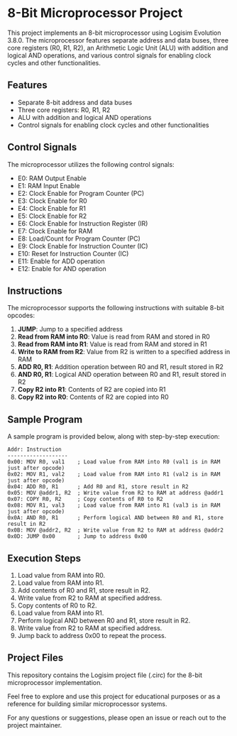 # 8-Bit Microprocessor Project

This project implements an 8-bit microprocessor using Logisim Evolution 3.8.0. The microprocessor features separate address and data buses, three core registers (R0, R1, R2), an Arithmetic Logic Unit (ALU) with addition and logical AND operations, and various control signals for enabling clock cycles and other functionalities.

## Features

- Separate 8-bit address and data buses
- Three core registers: R0, R1, R2
- ALU with addition and logical AND operations
- Control signals for enabling clock cycles and other functionalities

## Control Signals

The microprocessor utilizes the following control signals:

- E0: RAM Output Enable
- E1: RAM Input Enable
- E2: Clock Enable for Program Counter (PC)
- E3: Clock Enable for R0
- E4: Clock Enable for R1
- E5: Clock Enable for R2
- E6: Clock Enable for Instruction Register (IR)
- E7: Clock Enable for RAM
- E8: Load/Count for Program Counter (PC)
- E9: Clock Enable for Instruction Counter (IC)
- E10: Reset for Instruction Counter (IC)
- E11: Enable for ADD operation
- E12: Enable for AND operation

## Instructions

The microprocessor supports the following instructions with suitable 8-bit opcodes:

1. **JUMP**: Jump to a specified address
2. **Read from RAM into R0**: Value is read from RAM and stored in R0
3. **Read from RAM into R1**: Value is read from RAM and stored in R1
4. **Write to RAM from R2**: Value from R2 is written to a specified address in RAM
5. **ADD R0, R1**: Addition operation between R0 and R1, result stored in R2
6. **AND R0, R1**: Logical AND operation between R0 and R1, result stored in R2
7. **Copy R2 into R1**: Contents of R2 are copied into R1
8. **Copy R2 into R0**: Contents of R2 are copied into R0

## Sample Program

A sample program is provided below, along with step-by-step execution:

```
Addr: Instruction
-------------------
0x00: MOV R0, val1    ; Load value from RAM into R0 (val1 is in RAM just after opcode)
0x02: MOV R1, val2    ; Load value from RAM into R1 (val2 is in RAM just after opcode)
0x04: ADD R0, R1      ; Add R0 and R1, store result in R2
0x05: MOV @addr1, R2  ; Write value from R2 to RAM at address @addr1
0x07: COPY R0, R2     ; Copy contents of R0 to R2
0x08: MOV R1, val3    ; Load value from RAM into R1 (val3 is in RAM just after opcode)
0x0A: AND R0, R1      ; Perform logical AND between R0 and R1, store result in R2
0x0B: MOV @addr2, R2  ; Write value from R2 to RAM at address @addr2
0x0D: JUMP 0x00       ; Jump to address 0x00
```

## Execution Steps

1. Load value from RAM into R0.
2. Load value from RAM into R1.
3. Add contents of R0 and R1, store result in R2.
4. Write value from R2 to RAM at specified address.
5. Copy contents of R0 to R2.
6. Load value from RAM into R1.
7. Perform logical AND between R0 and R1, store result in R2.
8. Write value from R2 to RAM at specified address.
9. Jump back to address 0x00 to repeat the process.

## Project Files

This repository contains the Logisim project file (.circ) for the 8-bit microprocessor implementation.

Feel free to explore and use this project for educational purposes or as a reference for building similar microprocessor systems.

For any questions or suggestions, please open an issue or reach out to the project maintainer.
